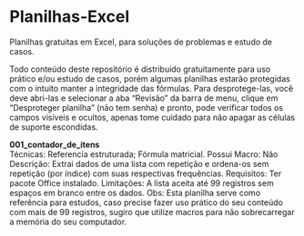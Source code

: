 # Planilhas-Excel
Planilhas gratuitas em Excel, para soluções de problemas e estudo de casos.

Todo conteúdo deste repositório é distribuído gratuitamente para uso prático e/ou estudo de casos, porém algumas planilhas estarão protegidas com o intuito manter a integridade das fórmulas. Para desprotege-las, você deve abri-las e selecionar a aba “Revisão” da barra de menu, clique em “Desproteger planilha” (não tem senha) e pronto, pode verificar todos os campos visíveis e ocultos, apenas tome cuidado para não apagar as células de suporte escondidas.

**001_contador_de_itens**<br>
Técnicas: Referencia estruturada; Fórmula matricial.
Possui Macro: Não
Descrição: Extrai dados de uma lista com repetição e ordena-os sem repetição (por índice) com suas respectivas frequências.
Requisitos: Ter pacote Office instalado.
Limitações: A lista aceita até 99 registros sem espaços em branco entre os dados.
Obs: Esta planilha serve como referência para estudos, caso precise fazer uso prático do seu conteúdo com mais de 99 registros, sugiro que utilize macros para não sobrecarregar a memória do seu computador.
